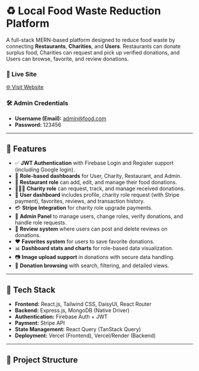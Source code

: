# ♻️ Local Food Waste Reduction Platform

A full-stack MERN-based platform designed to reduce food waste by connecting **Restaurants**, **Charities**, and **Users**. Restaurants can donate surplus food, Charities can request and pick up verified donations, and Users can browse, favorite, and review donations.

### 🔗 Live Site
[🌐 Visit Website](https://foode-waste-platform.web.app/)

### 🛠 Admin Credentials
- **Username (Email):** admin@food.com  
- **Password:** 123456

---

## 🌟 Features

- ✅ **JWT Authentication** with Firebase Login and Register support (including Google login).
- 🔐 **Role-based dashboards** for User, Charity, Restaurant, and Admin.
- 🏢 **Restaurant role** can add, edit, and manage their food donations.
- 🧑‍🤝‍🧑 **Charity role** can request, track, and manage received donations.
- 👥 **User dashboard** includes profile, charity role request (with Stripe payment), favorites, reviews, and transaction history.
- 💳 **Stripe Integration** for charity role upgrade payments.
- 🧾 **Admin Panel** to manage users, change roles, verify donations, and handle role requests.
- 📝 **Review system** where users can post and delete reviews on donations.
- ❤️ **Favorites system** for users to save favorite donations.
- 📊 **Dashboard stats and charts** for role-based data visualization.
- 📷 **Image upload support** in donations with secure data handling.
- 🔎 **Donation browsing** with search, filtering, and detailed views.

---

## 🚀 Tech Stack

- **Frontend:** React.js, Tailwind CSS, DaisyUI, React Router
- **Backend:** Express.js, MongoDB (Native Driver)
- **Authentication:** Firebase Auth + JWT
- **Payment:** Stripe API
- **State Management:** React Query (TanStack Query)
- **Deployment:** Vercel (Frontend), Vercel/Render (Backend)

---

## 📁 Project Structure

